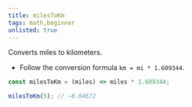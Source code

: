 ```yaml
---
title: milesToKm
tags: math,beginner
unlisted: true
---
```


Converts miles to kilometers.

- Follow the conversion formula `km = mi * 1.609344`.

```js
const milesToKm = (miles) => miles * 1.609344;
```

```js
milesToKm(5); // ~8.04672
```

